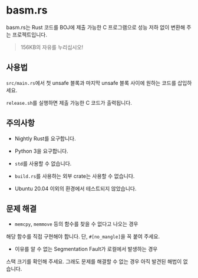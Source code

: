 # basm.rs

basm.rs는 Rust 코드를 BOJ에 제출 가능한 C 프로그램으로 성능 저하 없이 변환해 주는 프로젝트입니다.

> 156KB의 자유를 누리십시오!

## 사용법

`src/main.rs`에서 첫 unsafe 블록과 마지막 unsafe 블록 사이에 원하는 코드를 삽입하세요.

`release.sh`를 실행하면 제출 가능한 C 코드가 출력됩니다.

## 주의사항

- Nightly Rust를 요구합니다.

- Python 3을 요구합니다.

- `std`를 사용할 수 없습니다.

- `build.rs`를 사용하는 외부 crate는 사용할 수 없습니다.

- Ubuntu 20.04 이외의 환경에서 테스트되지 않았습니다.

## 문제 해결

- `memcpy`, `memmove` 등의 함수를 찾을 수 없다고 나오는 경우

해당 함수를 직접 구현해야 합니다. 단, `#[no_mangle]`을 꼭 붙여 주세요.

- 이유를 알 수 없는 Segmentation Fault가 로컬에서 발생하는 경우

스택 크기를 확인해 주세요. 그래도 문제를 해결할 수 없는 경우 아직 발견된 해법이 없습니다.

